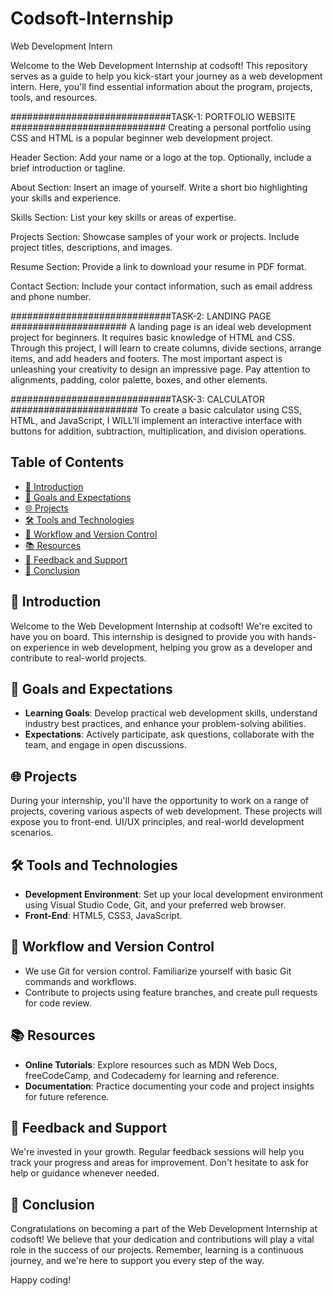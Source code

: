 # Codsoft-Internship
Web Development Intern
<p>
  Welcome to the Web Development Internship at codsoft! This repository serves as a guide to help you kick-start your journey as a web development intern. Here, you'll find essential information about the program, projects, tools, and resources.
</p>
  #############################TASK-1: PORTFOLIO WEBSITE ############################
 Creating a personal portfolio using CSS and HTML is a popular beginner web development project.
 
Header Section: Add your name or a logo at the top.
Optionally, include a brief introduction or tagline.

About Section: Insert an image of yourself.
Write a short bio highlighting your skills and experience.

Skills Section: List your key skills or areas of expertise.

Projects Section: Showcase samples of your work or projects.
Include project titles, descriptions, and images.

Resume Section: Provide a link to download your resume in PDF format.

Contact Section: Include your contact information, such as email address and phone
number.

#############################TASK-2: LANDING PAGE #####################
A landing page is an ideal web development project for beginners. It requires basic
knowledge of HTML and CSS. Through this project, I will learn to create columns, divide
sections, arrange items, and add headers and footers. The most important aspect is
unleashing your creativity to design an impressive page. Pay attention to alignments,
padding, color palette, boxes, and other elements. 

#############################TASK-3: CALCULATOR #######################
To create a basic calculator using CSS, HTML, and JavaScript, I WILL'll implement an
interactive interface with buttons for addition, subtraction, multiplication, and division
operations. 

## Table of Contents

- [👋 Introduction](#-introduction)
- [🎯 Goals and Expectations](#-goals-and-expectations)
- [🌐 Projects](#-projects)
- [🛠️ Tools and Technologies](#️-tools-and-technologies)
- [🔀 Workflow and Version Control](#-workflow-and-version-control)
- [📚 Resources](#-resources)
- [📣 Feedback and Support](#-feedback-and-support)
- [📅 Conclusion](#-conclusion)

## 👋 Introduction

Welcome to the Web Development Internship at codsoft! We're excited to have you on board. This internship is designed to provide you with hands-on experience in web development, helping you grow as a developer and contribute to real-world projects.

## 🎯 Goals and Expectations

- **Learning Goals**: Develop practical web development skills, understand industry best practices, and enhance your problem-solving abilities.
- **Expectations**: Actively participate, ask questions, collaborate with the team, and engage in open discussions.

## 🌐 Projects

During your internship, you'll have the opportunity to work on a range of projects, covering various aspects of web development. These projects will expose you to front-end. UI/UX principles, and real-world development scenarios.

## 🛠️ Tools and Technologies

- **Development Environment**: Set up your local development environment using Visual Studio Code, Git, and your preferred web browser.
- **Front-End**: HTML5, CSS3, JavaScript.

## 🔀 Workflow and Version Control

- We use Git for version control. Familiarize yourself with basic Git commands and workflows.
- Contribute to projects using feature branches, and create pull requests for code review.

## 📚 Resources

- **Online Tutorials**: Explore resources such as MDN Web Docs, freeCodeCamp, and Codecademy for learning and reference.
- **Documentation**: Practice documenting your code and project insights for future reference.

## 📣 Feedback and Support

We're invested in your growth. Regular feedback sessions will help you track your progress and areas for improvement. Don't hesitate to ask for help or guidance whenever needed.

## 📅 Conclusion
Congratulations on becoming a part of the Web Development Internship at codsoft! We believe that your dedication and contributions will play a vital role in the success of our projects. Remember, learning is a continuous journey, and we're here to support you every step of the way.

Happy coding!

